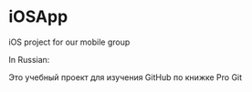 # iOSApp
iOS project for our mobile group

In Russian:

Это учебный проект для изучения GitHub по книжке  Pro Git
